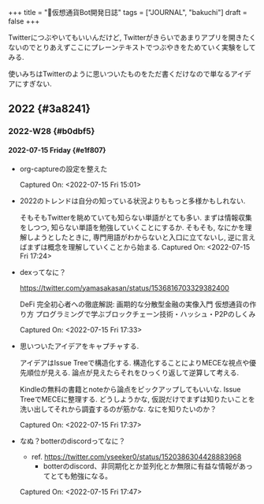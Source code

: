+++
title = "📓仮想通貨Bot開発日誌"
tags = ["JOURNAL", "bakuchi"]
draft = false
+++

Twitterにつぶやいてもいいんだけど, Twitterがきらいであまりアプリを開きたくないのでとりあえずここにプレーンテキストでつぶやきをためていく実験をしてみる.

使いみちはTwitterのように思いついたものをただ書くだけなので単なるアイデアにすぎない.


## 2022 {#3a8241}


### 2022-W28 {#b0dbf5}


#### 2022-07-15 Friday {#e1f807}

<!--list-separator-->

-  org-captureの設定を整えた

    Captured On: <span class="timestamp-wrapper"><span class="timestamp">&lt;2022-07-15 Fri 15:01&gt;</span></span>

<!--list-separator-->

-  2022のトレンドは自分の知っている状況よりももっと多様かもしれない.

    そもそもTwitterを眺めていても知らない単語がとても多い. まずは情報収集をしつつ, 知らない単語を勉強していくことにするか. そもそも, なにかを理解しようとしたときに, 専門用語がわからないと入口に立てないし, 逆に言えばまずは概念を理解していくことから始まる.
    Captured On: <span class="timestamp-wrapper"><span class="timestamp">&lt;2022-07-15 Fri 17:24&gt;</span></span>

<!--list-separator-->

-  dexってなに？

    <https://twitter.com/yamasakasan/status/1536816703329382400>

    DeFi 完全初心者への徹底解説: 画期的な分散型金融の実像入門 仮想通貨の作り方 プログラミングで学ぶブロックチェーン技術・ハッシュ・P2Pのしくみ

    Captured On: <span class="timestamp-wrapper"><span class="timestamp">&lt;2022-07-15 Fri 17:33&gt;</span></span>

<!--list-separator-->

-  思いついたアイデアをキャプチャする.

    アイデアはIssue Treeで構造化する. 構造化することによりMECEな視点や優先順位が見える. 論点が見えたらそれをひっくり返して逆算して考える.

    Kindleの無料の書籍とnoteから論点をピックアップしてもいいな. Issue TreeでMECEに整理する. どうしようかな, 仮説だけでまずは知りたいことを洗い出してそれから調査するのが筋かな. なにを知りたいのか？

    Captured On: <span class="timestamp-wrapper"><span class="timestamp">&lt;2022-07-15 Fri 17:37&gt;</span></span>

<!--list-separator-->

-  なぬ？botterのdiscordってなに？

    -   ref. <https://twitter.com/yseeker0/status/1520386304428883968>
        -   botterのdiscord、非同期化とか並列化とか無限に有益な情報があってとても勉強になる。

    Captured On: <span class="timestamp-wrapper"><span class="timestamp">&lt;2022-07-15 Fri 17:47&gt;</span></span>
